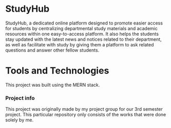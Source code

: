 # StudyHub
StudyHub, a dedicated online platform designed to promote easier access for students by centralizing departmental study materials and academic resources within one easy-to-access platform. It also helps the students stay updated with the latest news and notices related to their department, as well as facilitate with study by giving them a platform to ask related questions and answer other fellow students. 

# Tools and Technologies
This project was built using the MERN stack.

### Project info
This project was originally made by my project group for our 3rd semester project.
This particular repository only consists of the works that were done solely by me.
